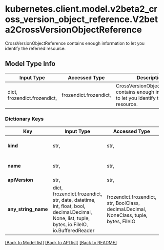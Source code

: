 # kubernetes.client.model.v2beta2_cross_version_object_reference.V2beta2CrossVersionObjectReference

CrossVersionObjectReference contains enough information to let you identify the referred resource.

## Model Type Info
Input Type | Accessed Type | Description | Notes
------------ | ------------- | ------------- | -------------
dict, frozendict.frozendict,  | frozendict.frozendict,  | CrossVersionObjectReference contains enough information to let you identify the referred resource. | 

### Dictionary Keys
Key | Input Type | Accessed Type | Description | Notes
------------ | ------------- | ------------- | ------------- | -------------
**kind** | str,  | str,  | Kind of the referent; More info: https://git.k8s.io/community/contributors/devel/sig-architecture/api-conventions.md#types-kinds\&quot; | 
**name** | str,  | str,  | Name of the referent; More info: http://kubernetes.io/docs/user-guide/identifiers#names | 
**apiVersion** | str,  | str,  | API version of the referent | [optional] 
**any_string_name** | dict, frozendict.frozendict, str, date, datetime, int, float, bool, decimal.Decimal, None, list, tuple, bytes, io.FileIO, io.BufferedReader | frozendict.frozendict, str, BoolClass, decimal.Decimal, NoneClass, tuple, bytes, FileIO | any string name can be used but the value must be the correct type | [optional]

[[Back to Model list]](../../README.md#documentation-for-models) [[Back to API list]](../../README.md#documentation-for-api-endpoints) [[Back to README]](../../README.md)

